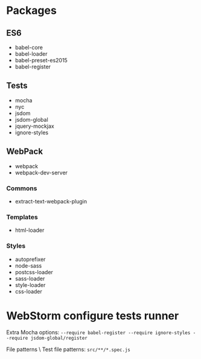 # Packages

## ES6

* babel-core
* babel-loader
* babel-preset-es2015
* babel-register

## Tests

* mocha
* nyc
* jsdom
* jsdom-global
* jquery-mockjax
* ignore-styles

## WebPack

* webpack
* webpack-dev-server

### Commons

* extract-text-webpack-plugin

### Templates

* html-loader

### Styles

* autoprefixer
* node-sass
* postcss-loader
* sass-loader
* style-loader
* css-loader

# WebStorm configure tests runner

Extra Mocha options: `--require babel-register --require ignore-styles --require jsdom-global/register`

File patterns \ Test file patterns: `src/**/*.spec.js`